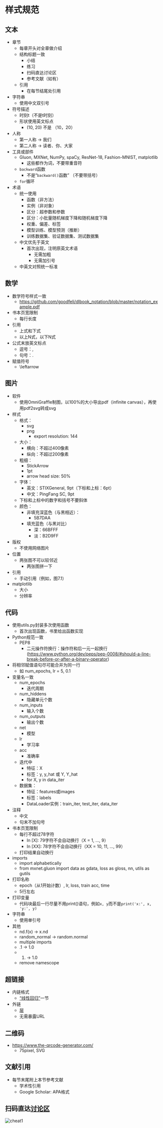 # 样式规范

## 文本

* 章节
  * 每章开头对全章做介绍
  * 结构标题一致
    * 小结
    * 练习
    * 扫码直达讨论区
    * 参考文献（如有）
  * 引用
    * 在每节结尾处引用
* 字符串
  * 使用中文双引号
* 符号描述
  * 时刻t（不是t时刻）
  * 形状使用英文标点
    * (10, 20) 不是 （10，20）
* 人称
  * 第一人称 → 我们
  * 第二人称 → 读者、你、大家
* 工具或部件
  * Gluon, MXNet, NumPy, spaCy, ResNet-18, Fashion-MNIST, matplotlib
    * 这些都作为词，不要带重音符
  * `backward`函数
    * 不是“`backward()`函数” （不要带括号）
  * `for`循环
* 术语
  * 统一使用
    * 函数（非方法）
    * 实例（非对象）
    * 区分：超参数和参数
    * 区分：小批量随机梯度下降和随机梯度下降
    * 权重、偏差、标签
    * 模型训练、模型预测（推断）
    * 训练数据集、验证数据集、测试数据集
  * 中文优先于英文
    * 首次出现，注明原英文术语
      * 无需加粗
      * 无需加引号
  * 中英文对照统一标准

## 数学

* 数学符号样式一致
  * <https://github.com/goodfeli/dlbook_notation/blob/master/notation_example.pdf>
* 书本页宽限制
  * 每行长度
* 引用
  * 上式和下式
  * 以上N式，以下N式
* 公式末放英文标点
  * 逗号：,
  * 句号：.
* 赋值符号
  * \leftarrow

## 图片

* 软件
  * 使用OmniGraffle制图，以100%的大小导出pdf（infinite canvas），再使用pdf2svg转成svg
* 样式
  * 格式：
    * svg
    * png
      * export resolution: 144
  * 大小：
    * 横向：不超过400像素
    * 纵向：不超过200像素
  * 粗细：
    * StickArrow
    * 1pt
    * arrow head size: 50%
  * 字体：
    * 英文：STIXGeneral, 9pt（下标和上标：6pt）
    * 中文：PingFang SC, 9pt
  * 下标和上标中的数字和括号不要斜体
  * 颜色：
    * 非填充深蓝色（与黑相近）：
      * 5B7DAA
    * 填充蓝色（与黑对比）
      * 深：66BFFF
      * 淡：B2D9FF
* 版权
  * 不使用网络图片
* 位置
  * 两张图不可以较邻近
    * 两张图拼一下
* 引用
  * 手动引用（例如，图7.1）
* matplotlib
  * 大小
  * 分辨率

## 代码

* 使用utils.py封装多次使用函数
  * 首次出现函数，书里给出函数实现
* Python规范一致
  * PEP8
    * 二元操作符换行：操作符和后一元一起换行 (<https://www.python.org/dev/peps/pep-0008/#should-a-line-break-before-or-after-a-binary-operator>)
* 将相邻赋值语句尽可能合并为同一行
  * 如 num_epochs, lr = 5, 0.1
* 变量名一致
  * num_epochs
    * 迭代周期
  * num_hiddens
    * 隐藏单元个数
  * num_inputs
    * 输入个数
  * num_outputs
    * 输出个数
  * net
    * 模型
  * lr
    * 学习率
  * acc
    * 准确率
  * 迭代中
    * 特征：X
    * 标签：y, y_hat 或 Y, Y_hat
    * for X, y in data_iter
  * 数据集：
    * 特征：features或images
    * 标签：labels
    * DataLoader实例：train_iter, test_iter, data_iter
* 注释
  * 中文
  * 句末不加句号
* 书本页宽限制
  * 每行不超过78字符
    * In [X]: 79字符不会自动换行（X = 1, ..., 9）
    * In [XX]: 78字符不会自动换行（XX = 10, 11, ..., 99）
  * 打印结果自动换行
* imports
  * import alphabetically
  * from mxnet.gluon import data as gdata, loss as gloss, nn, utils as gutils
* 打印名称
  * epoch（从1开始计数）, lr, loss, train acc, time
  * 5行左右
* 打印变量
  * 代码块最后一行尽量不用print()语句，例如`x, y`而不是`print('x:', x, 'y:', y)`
* 字符串
  * 使用单引号
* 其他
  * nd.f(x) → x.nd
  * random_normal → random.normal
  * multiple imports
  * .1 → 1.0
  * 1. → 1.0
  * remove namescope

## 超链接

* 内链格式
  * [“线性回归”](linear-reg.md)一节
* 外链
  * [层](http:bla)
  * 无需暴露URL

## 二维码

* <https://www.the-qrcode-generator.com/>
  * 75pixel, SVG

## 文献引用

* 每节末尾附上本节参考文献
  * 学术性引用
  * Google Scholar: APA格式

## 扫码直达[讨论区](https://discuss.rosetta.ai/t/topic/11)

![cheat1](../img/cheat1.svg)
